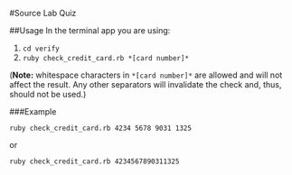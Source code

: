#Source Lab Quiz

##Usage
In the terminal app you are using:

1. `cd verify`
2. `ruby check_credit_card.rb *[card number]*`

(**Note:** whitespace characters in `*[card number]*` are allowed and will not affect the result. Any other separators will invalidate the check and, thus, should not be used.)

###Example
```shell
ruby check_credit_card.rb 4234 5678 9031 1325
```
or
```shell
ruby check_credit_card.rb 4234567890311325
```
